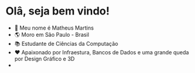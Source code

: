 <h1><b> Olâ, seja bem vindo!</b></h1>

- :boy: Meu nome é Matheus Martins
- :earth_americas: Moro em São Paulo - Brasil
- :books: Estudante de Ciências da Computação 
- :heart: Apaixonado por Infraestura, Bancos de Dados e uma grande queda por Design Gráfico e 3D
- 


